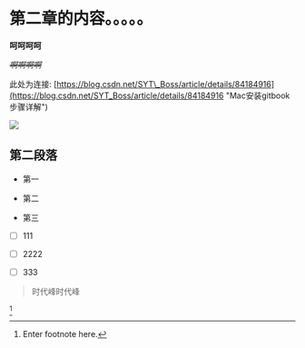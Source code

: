 # 第二章的内容。。。。。



**呵呵呵呵**

~~_啊啊啊啊_~~



此处为连接:   [https://blog.csdn.net/SYT\_Boss/article/details/84184916](https://blog.csdn.net/SYT_Boss/article/details/84184916 "Mac安装gitbook步骤详解") 



![](https://img-blog.csdnimg.cn/20181117140057703.png?x-oss-process=image/watermark,type_ZmFuZ3poZW5naGVpdGk,shadow_10,text_aHR0cHM6Ly9ibG9nLmNzZG4ubmV0L1NZVF9Cb3Nz,size_16,color_FFFFFF,t_70)



## 第二段落

* 第一
* 第二

* 第三  





* [ ] 111
* [ ] 2222
* [ ] 333





> 时代峰时代峰



[^1]









[^1]: Enter footnote here.

